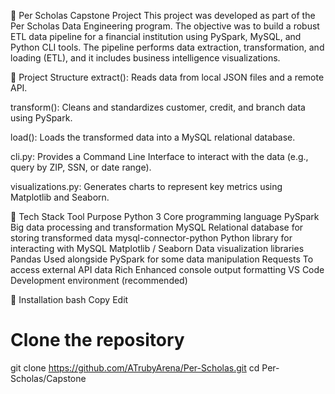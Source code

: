 🏦 Per Scholas Capstone Project
This project was developed as part of the Per Scholas Data Engineering program. The objective was to build a robust ETL data pipeline for a financial institution using PySpark, MySQL, and Python CLI tools. The pipeline performs data extraction, transformation, and loading (ETL), and it includes business intelligence visualizations.

📁 Project Structure
extract(): Reads data from local JSON files and a remote API.

transform(): Cleans and standardizes customer, credit, and branch data using PySpark.

load(): Loads the transformed data into a MySQL relational database.

cli.py: Provides a Command Line Interface to interact with the data (e.g., query by ZIP, SSN, or date range).

visualizations.py: Generates charts to represent key metrics using Matplotlib and Seaborn.

🧰 Tech Stack
Tool	Purpose
Python 3	Core programming language
PySpark	Big data processing and transformation
MySQL	Relational database for storing transformed data
mysql-connector-python	Python library for interacting with MySQL
Matplotlib / Seaborn	Data visualization libraries
Pandas	Used alongside PySpark for some data manipulation
Requests	To access external API data
Rich	Enhanced console output formatting
VS Code	Development environment (recommended)

🔧 Installation
bash
Copy
Edit
# Clone the repository
git clone https://github.com/ATrubyArena/Per-Scholas.git
cd Per-Scholas/Capstone
